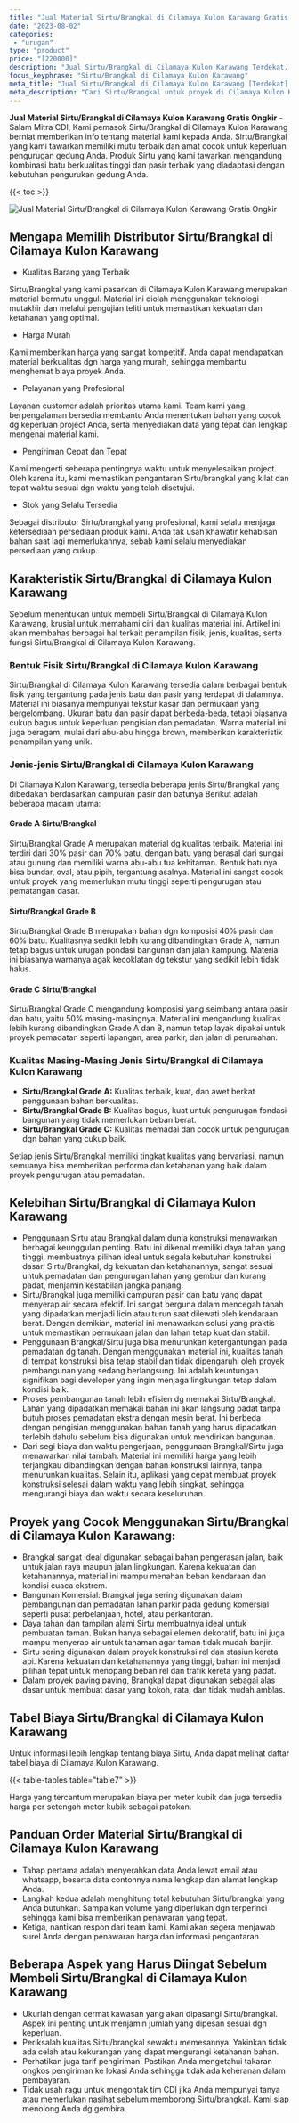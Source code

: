 ```yaml
---
title: "Jual Material Sirtu/Brangkal di Cilamaya Kulon Karawang Gratis Ongkir"
date: "2023-08-02"
categories:
 - "urugan"
type: "product"
price: "[220000]"
description: "Jual Sirtu/Brangkal di Cilamaya Kulon Karawang Terdekat. Sirtu/Brangkal ini sering digunakan dalam proyek konstruksi sebagai material pengurukan yang padat dan awet. Hubungi kami untuk informasi lebih lanjut."
focus_keyphrase: "Sirtu/Brangkal di Cilamaya Kulon Karawang"
meta_title: "Jual Sirtu/Brangkal di Cilamaya Kulon Karawang [Terdekat] - CDI"
meta_description: "Cari Sirtu/Brangkal untuk proyek di Cilamaya Kulon Karawang? Kami menawarkan Sirtu/Brangkal berkualitas untuk material pengurukan. Segera dapatkan penawaran terbaik."
---
```


**Jual Material Sirtu/Brangkal di Cilamaya Kulon Karawang Gratis Ongkir** - Salam Mitra CDI, Kami pemasok Sirtu/Brangkal di Cilamaya Kulon Karawang berniat memberikan info tentang material kami kepada Anda. Sirtu/Brangkal yang kami tawarkan memiliki mutu terbaik dan amat cocok untuk keperluan pengurugan gedung Anda. Produk Sirtu yang kami tawarkan mengandung kombinasi batu berkualitas tinggi dan pasir terbaik yang diadaptasi dengan kebutuhan pengurukan gedung Anda.

{{< toc >}}

![Jual Material Sirtu/Brangkal di Cilamaya Kulon Karawang Gratis Ongkir](/images/urugan/sirtu-urug-18.jpg)

## Mengapa Memilih Distributor Sirtu/Brangkal di Cilamaya Kulon Karawang

*   Kualitas Barang yang Terbaik

Sirtu/Brangkal yang kami pasarkan di Cilamaya Kulon Karawang merupakan material bermutu unggul. Material ini diolah menggunakan teknologi mutakhir dan melalui pengujian teliti untuk memastikan kekuatan dan ketahanan yang optimal.
*   Harga Murah

Kami memberikan harga yang sangat kompetitif. Anda dapat mendapatkan material berkualitas dgn harga yang murah, sehingga membantu menghemat biaya proyek Anda.
*   Pelayanan yang Profesional

Layanan customer adalah prioritas utama kami. Team kami yang berpengalaman bersedia membantu Anda menentukan bahan yang cocok dg keperluan project Anda, serta menyediakan data yang tepat dan lengkap mengenai material kami.
*   Pengiriman Cepat dan Tepat

Kami mengerti seberapa pentingnya waktu untuk menyelesaikan project. Oleh karena itu, kami memastikan pengantaran Sirtu/brangkal yang kilat dan tepat waktu sesuai dgn waktu yang telah disetujui.
*   Stok yang Selalu Tersedia

Sebagai distributor Sirtu/brangkal yang profesional, kami selalu menjaga ketersediaan persediaan produk kami. Anda tak usah khawatir kehabisan bahan saat lagi memerlukannya, sebab kami selalu menyediakan persediaan yang cukup.

## Karakteristik Sirtu/Brangkal di Cilamaya Kulon Karawang

Sebelum menentukan untuk membeli Sirtu/Brangkal di Cilamaya Kulon Karawang, krusial untuk memahami ciri dan kualitas material ini. Artikel ini akan membahas berbagai hal terkait penampilan fisik, jenis, kualitas, serta fungsi Sirtu/Brangkal di Cilamaya Kulon Karawang.

### Bentuk Fisik Sirtu/Brangkal di Cilamaya Kulon Karawang

Sirtu/Brangkal di Cilamaya Kulon Karawang tersedia dalam berbagai bentuk fisik yang tergantung pada jenis batu dan pasir yang terdapat di dalamnya. Material ini biasanya mempunyai tekstur kasar dan permukaan yang bergelombang. Ukuran batu dan pasir dapat berbeda-beda, tetapi biasanya cukup bagus untuk keperluan pengisian dan pemadatan. Warna material ini juga beragam, mulai dari abu-abu hingga brown, memberikan karakteristik penampilan yang unik.

### Jenis-jenis Sirtu/Brangkal di Cilamaya Kulon Karawang

Di Cilamaya Kulon Karawang, tersedia beberapa jenis Sirtu/Brangkal yang dibedakan berdasarkan campuran pasir dan batunya Berikut adalah beberapa macam utama:

#### Grade A Sirtu/Brangkal

Sirtu/Brangkal Grade A merupakan material dg kualitas terbaik. Material ini terdiri dari 30% pasir dan 70% batu, dengan batu yang berasal dari sungai atau gunung dan memiliki warna abu-abu tua kehitaman. Bentuk batunya bisa bundar, oval, atau pipih, tergantung asalnya. Material ini sangat cocok untuk proyek yang memerlukan mutu tinggi seperti pengurugan atau pematangan dasar.

#### Sirtu/Brangkal Grade B

Sirtu/Brangkal Grade B merupakan bahan dgn komposisi 40% pasir dan 60% batu. Kualitasnya sedikit lebih kurang dibandingkan Grade A, namun tetap bagus untuk urugan pondasi bangunan dan jalan kampung. Material ini biasanya warnanya agak kecoklatan dg tekstur yang sedikit lebih tidak halus.

#### Grade C Sirtu/Brangkal

Sirtu/Brangkal Grade C mengandung komposisi yang seimbang antara pasir dan batu, yaitu 50% masing-masingnya. Material ini mengandung kualitas lebih kurang dibandingkan Grade A dan B, namun tetap layak dipakai untuk proyek pemadatan seperti lapangan, area parkir, dan jalan di perumahan.

### Kualitas Masing-Masing Jenis Sirtu/Brangkal di Cilamaya Kulon Karawang

*   **Sirtu/Brangkal Grade A:** Kualitas terbaik, kuat, dan awet berkat penggunaan bahan berkualitas.
*   **Sirtu/Brangkal Grade B:** Kualitas bagus, kuat untuk pengurugan fondasi bangunan yang tidak memerlukan beban berat.
*   **Sirtu/Brangkal Grade C:** Kualitas memadai dan cocok untuk pengurugan dgn bahan yang cukup baik.

Setiap jenis Sirtu/Brangkal memiliki tingkat kualitas yang bervariasi, namun semuanya bisa memberikan performa dan ketahanan yang baik dalam proyek pengurugan atau pemadatan.

## Kelebihan Sirtu/Brangkal di Cilamaya Kulon Karawang

*   Penggunaan Sirtu atau Brangkal dalam dunia konstruksi menawarkan berbagai keunggulan penting. Batu ini dikenal memiliki daya tahan yang tinggi, membuatnya pilihan ideal untuk segala kebutuhan konstruksi dasar. Sirtu/Brangkal, dg kekuatan dan ketahanannya, sangat sesuai untuk pemadatan dan pengurugan lahan yang gembur dan kurang padat, menjamin kestabilan jangka panjang.
*   Sirtu/Brangkal juga memiliki campuran pasir dan batu yang dapat menyerap air secara efektif. Ini sangat berguna dalam mencegah tanah yang dipadatkan menjadi licin atau turun saat dilewati oleh kendaraan berat. Dengan demikian, material ini menawarkan solusi yang praktis untuk memastikan permukaan jalan dan lahan tetap kuat dan stabil.
*   Penggunaan Brangkal/Sirtu juga bisa menurunkan ketergantungan pada pemadatan dg tanah. Dengan menggunakan material ini, kualitas tanah di tempat konstruksi bisa tetap stabil dan tidak dipengaruhi oleh proyek pembangunan yang sedang berlangsung. Ini adalah keuntungan signifikan bagi developer yang ingin menjaga lingkungan tetap dalam kondisi baik.
*   Proses pembangunan tanah lebih efisien dg memakai Sirtu/Brangkal. Lahan yang dipadatkan memakai bahan ini akan langsung padat tanpa butuh proses pemadatan ekstra dengan mesin berat. Ini berbeda dengan pengisian menggunakan bahan tanah yang harus dipadatkan terlebih dahulu sebelum bisa digunakan untuk mendirikan bangunan.
*   Dari segi biaya dan waktu pengerjaan, penggunaan Brangkal/Sirtu juga menawarkan nilai tambah. Material ini memiliki harga yang lebih terjangkau dibandingkan dengan bahan konstruksi lainnya, tanpa menurunkan kualitas. Selain itu, aplikasi yang cepat membuat proyek konstruksi selesai dalam waktu yang lebih singkat, sehingga mengurangi biaya dan waktu secara keseluruhan.

## Proyek yang Cocok Menggunakan Sirtu/Brangkal di Cilamaya Kulon Karawang:

*   Brangkal sangat ideal digunakan sebagai bahan pengerasan jalan, baik untuk jalan raya maupun jalan lingkungan. Karena kekuatan dan ketahanannya, material ini mampu menahan beban kendaraan dan kondisi cuaca ekstrem.
*   Bangunan Komersial: Brangkal juga sering digunakan dalam pembangunan dan pemadatan lahan parkir pada gedung komersial seperti pusat perbelanjaan, hotel, atau perkantoran.
*   Daya tahan dan tampilan alami Sirtu membuatnya ideal untuk pembuatan taman. Bukan hanya sebagai elemen dekoratif, batu ini juga mampu menyerap air untuk tanaman agar taman tidak mudah banjir.
*   Sirtu sering digunakan dalam proyek konstruksi rel dan stasiun kereta api. Karena kekuatan dan ketahanannya yang tinggi, bahan ini menjadi pilihan tepat untuk menopang beban rel dan trafik kereta yang padat.
*   Dalam proyek paving paving, Brangkal dapat digunakan sebagai alas dasar untuk membuat dasar yang kokoh, rata, dan tidak mudah amblas.

## Tabel Biaya Sirtu/Brangkal di Cilamaya Kulon Karawang

Untuk informasi lebih lengkap tentang biaya Sirtu, Anda dapat melihat daftar tabel biaya di Cilamaya Kulon Karawang.

{{< table-tables table="table7" >}}

Harga yang tercantum merupakan biaya per meter kubik dan juga tersedia harga per setengah meter kubik sebagai patokan.

## Panduan Order Material Sirtu/Brangkal di Cilamaya Kulon Karawang

*   Tahap pertama adalah menyerahkan data Anda lewat email atau whatsapp, beserta data contohnya nama lengkap dan alamat lengkap Anda.
*   Langkah kedua adalah menghitung total kebutuhan Sirtu/brangkal yang Anda butuhkan. Sampaikan volume yang diperlukan dgn terperinci sehingga kami bisa memberikan penawaran yang tepat.
*   Ketiga, nantikan respon dari team kami. Kami akan segera menjawab surel Anda dengan penawaran harga dan informasi pengantaran.

## Beberapa Aspek yang Harus Diingat Sebelum Membeli Sirtu/Brangkal di Cilamaya Kulon Karawang

*   Ukurlah dengan cermat kawasan yang akan dipasangi Sirtu/brangkal. Aspek ini penting untuk menjamin jumlah yang dipesan sesuai dgn keperluan.
*   Periksalah kualitas Sirtu/brangkal sewaktu memesannya. Yakinkan tidak ada celah atau kekurangan yang dapat mengurangi ketahanan bahan.
*   Perhatikan juga tarif pengiriman. Pastikan Anda mengetahui takaran ongkos pengiriman ke lokasi Anda sehingga tidak ada keheranan dalam pembayaran.
*   Tidak usah ragu untuk mengontak tim CDI jika Anda mempunyai tanya atau memerlukan nasihat sebelum memborong Sirtu/brangkal. Kami siap menolong Anda dg gembira.